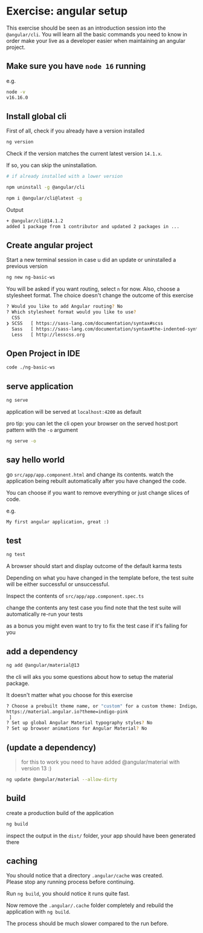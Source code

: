 # Exercise: angular setup

This exercise should be seen as an introduction session into the `@angular/cli`.
You will learn all the basic commands you need to know in order make your live as a developer easier
when maintaining an angular project.

## Make sure you have `node 16` running

e.g. 
```bash
node -v
v16.16.0
```

## Install global cli

First of all, check if you already have a version installed

```bash
ng version
```

Check if the version matches the current latest version `14.1.x`.

If so, you can skip the uninstallation.

```bash
# if already installed with a lower version

npm uninstall -g @angular/cli

npm i @angular/cli@latest -g
```

Output
```bash
+ @angular/cli@14.1.2
added 1 package from 1 contributor and updated 2 packages in ...
```

## Create angular project

Start a new terminal session in case u did an update or uninstalled
a previous version

```bash
ng new ng-basic-ws
```

You will be asked if you want routing, select `n` for now.
Also, choose a stylesheet format. The choice doesn't change the outcome of this exercise

```bash
? Would you like to add Angular routing? No
? Which stylesheet format would you like to use? 
  CSS 
❯ SCSS   [ https://sass-lang.com/documentation/syntax#scss                ] 
  Sass   [ https://sass-lang.com/documentation/syntax#the-indented-syntax ] 
  Less   [ http://lesscss.org                                             ] 

```

## Open Project in IDE

```bash
code ./ng-basic-ws
```

## serve application

```bash
ng serve
```

application will be served at `localhost:4200` as default

pro tip: you can let the cli open your browser on the served host:port pattern with the `-o` argument

```bash
ng serve -o
```

## say hello world

go `src/app/app.component.html` and change its contents.
watch the application being rebuilt automatically after you have
changed the code.

You can choose if you want to remove everything or just change slices of 
code.

e.g.

```html
My first angular application, great :)
```

## test

```bash
ng test
```

A browser should start and display outcome of the default karma tests

Depending on what you have changed in the template before, the test suite
will be either successful or unsuccessful.

Inspect the contents of `src/app/app.component.spec.ts`

change the contents any test case you find
note that the test suite will automatically re-run your tests

as a bonus you might even want to try to fix the test case if it's failing for you

## add a dependency

```bash
ng add @angular/material@13
```

the cli will aks you some questions about how to setup the material package.

It doesn't matter what you choose for this exercise

```bash
? Choose a prebuilt theme name, or "custom" for a custom theme: Indigo/Pink        [ Preview: 
https://material.angular.io?theme=indigo-pink
 ] 
? Set up global Angular Material typography styles? No   
? Set up browser animations for Angular Material? No 

```

## (update a dependency)

> for this to work you need to have added @angular/material with version 13 :) 

```bash
ng update @angular/material --allow-dirty
```


## build

create a production build of the application

```bash
ng build
```

inspect the output in the `dist/` folder, your app should have been generated there

## caching

You should notice that a directory `.angular/cache` was created.  
Please stop any running process before continuing.

Run `ng build`, you should notice it runs quite fast.

Now remove the `.angular/.cache` folder completely and rebuild the application
with `ng build`.

The process should be much slower compared to the run before.

